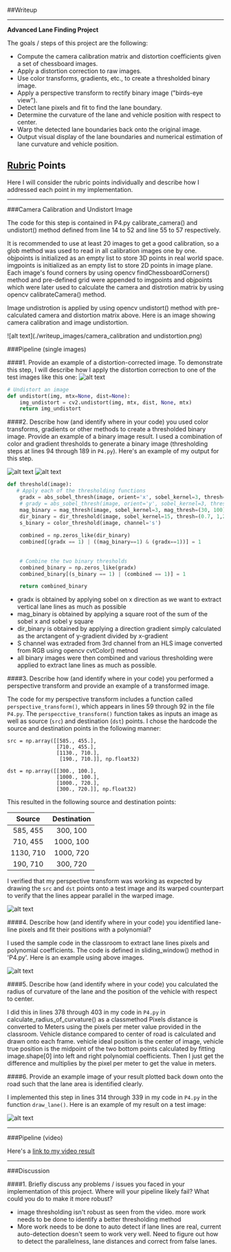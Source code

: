 ##Writeup 


---

**Advanced Lane Finding Project**

The goals / steps of this project are the following:

* Compute the camera calibration matrix and distortion coefficients given a set of chessboard images.
* Apply a distortion correction to raw images.
* Use color transforms, gradients, etc., to create a thresholded binary image.
* Apply a perspective transform to rectify binary image ("birds-eye view").
* Detect lane pixels and fit to find the lane boundary.
* Determine the curvature of the lane and vehicle position with respect to center.
* Warp the detected lane boundaries back onto the original image.
* Output visual display of the lane boundaries and numerical estimation of lane curvature and vehicle position.


[image2]: ./test_images/test1.jpg "Road Transformed"
[image3]: ./examples/binary_combo_example.jpg "Binary Example"
[image4]: ./examples/warped_straight_lines.jpg "Warp Example"
[image5]: ./examples/color_fit_lines.jpg "Fit Visual"
[image6]: ./examples/example_output.jpg "Output"
[video1]: ./project_video.mp4 "Video"

## [Rubric](https://review.udacity.com/#!/rubrics/571/view) Points
Here I will consider the rubric points individually and describe how I addressed each point in my implementation.  

---

###Camera Calibration and Undistort Image

The code for this step is contained in P4.py calibrate_camera() and undistort() method defined from line 14 to 52 and line 55 to 57 respectively.

It is recommended to use at least 20 images to get a good calibration, so a glob method was used to read in all calibration images one by one. objpoints is initialized as an empty list to store 3D points in real world space. imgpoints is initialized as an empty list to store 2D points in image plane. Each image's found corners by using opencv findChessboardCorners() method and pre-defined grid were appended to imgpoints and objpoints which were later used to calculate the camera and distrotion matrix by using opencv calibrateCamera() method.

Image undistrotion is applied by using opencv undistort() method with pre-calculated camera and distortion matrix above. Here is an image showing camera calibration and image undistortion.

![alt text](./writeup_images/camera_calibration and undistortion.png)

###Pipeline (single images)

####1. Provide an example of a distortion-corrected image.
To demonstrate this step, I will describe how I apply the distortion correction to one of the test images like this one:
![alt text](./writeup_images/undistortion.png)
```python
# Undistort an image
def undistort(img, mtx=None, dist=None):
    img_undistort = cv2.undistort(img, mtx, dist, None, mtx)
    return img_undistort
```

####2. Describe how (and identify where in your code) you used color transforms, gradients or other methods to create a thresholded binary image.  Provide an example of a binary image result.
I used a combination of color and gradient thresholds to generate a binary image (thresholding steps at lines 94 through 189 in `P4.py`).  Here's an example of my output for this step. 

![alt text](./writeup_images/threshold.png)
![alt text](./writeup_images/threshold1.png)

```python
def threshold(image):
   # Apply each of the thresholding functions
    gradx = abs_sobel_thresh(image, orient='x', sobel_kernel=3, thresh=(50, 255))
    # grady = abs_sobel_thresh(image, orient='y', sobel_kernel=3, thresh=(200, 255))
    mag_binary = mag_thresh(image, sobel_kernel=3, mag_thresh=(30, 100))
    dir_binary = dir_threshold(image, sobel_kernel=15, thresh=(0.7, 1,2))
    s_binary = color_threshold(image, channel='s')
    
    combined = np.zeros_like(dir_binary)
    combined[(gradx == 1) | ((mag_binary==1) & (gradx==1))] = 1
    
    
    # Combine the two binary thresholds
    combined_binary = np.zeros_like(gradx)
    combined_binary[(s_binary == 1) | (combined == 1)] = 1

    return combined_binary
```

* gradx is obtained by applying sobel on x direction as we want to extract vertical lane lines as much as possible
* mag_binary is obtained by applying a square root of the sum of the sobel x and sobel y square
* dir_binary is obtained by applying a direction gradient simply calculated as the arctangent of y-gradient divided by x-gradient
* S channel was extraded from 3rd channel from an HLS image converted from RGB using opencv cvtColor() metnod
* all binary images were then combined and various thresholding were applied to extract lane lines as much as possible.


####3. Describe how (and identify where in your code) you performed a perspective transform and provide an example of a transformed image.

The code for my perspective transform includes a function called `perspective_transform()`, which appears in lines 59 through 92 in the file `P4.py`. The `perspecctive_transform()` function takes as inputs an image as well as source (`src`) and destination (`dst`) points.  I chose the hardcode the source and destination points in the following manner:

```
src = np.array([[585., 455.],
                [710., 455.],
                [1130., 710.],
                 [190., 710.]], np.float32)

dst = np.array([[300., 100.],
                [1000., 100.],
                [1000., 720.],
                [300., 720.]], np.float32)

```
This resulted in the following source and destination points:

| Source        | Destination   | 
|:-------------:|:-------------:| 
| 585, 455      | 300, 100        | 
| 710, 455      | 1000, 100      |
| 1130, 710     | 1000, 720      |
| 190, 710      | 300, 720        |

I verified that my perspective transform was working as expected by drawing the `src` and `dst` points onto a test image and its warped counterpart to verify that the lines appear parallel in the warped image.

![alt text](./writeup_images/perspective_transform.png)

####4. Describe how (and identify where in your code) you identified lane-line pixels and fit their positions with a polynomial?

I used the sample code in the classroom to extract lane lines pixels and polynomial coefficients. The code is defined in sliding_window() method in 'P4.py'. Here is an example using above images.

![alt text](./writeup_images/sliding_window.png)

####5. Describe how (and identify where in your code) you calculated the radius of curvature of the lane and the position of the vehicle with respect to center.

I did this in lines 378 through 403 in my code in `P4.py` in calculate_radius_of_curvature() as a classmethod
Pixels distance is converted to Meters using the pixels per meter value provided in the classroom.
Vehicle distance compared to center of road is calculated and drawn onto each frame. vehicle ideal position is the center of image, vehicle true position is the midpoint of the two bottom points calculated by fitting image.shape[0] into left and right polynomial coefficients. Then I just get the difference and multiplies by the pixel per meter to get the value in meters.


####6. Provide an example image of your result plotted back down onto the road such that the lane area is identified clearly.

I implemented this step in lines 314 through 339 in my code in `P4.py` in the function `draw_lane()`.  Here is an example of my result on a test image:

![alt text](./writeup_images/final.png)

---

###Pipeline (video)

Here's a [link to my video result](https://youtu.be/QjcXf3By9s4)

---

###Discussion

####1. Briefly discuss any problems / issues you faced in your implementation of this project.  Where will your pipeline likely fail?  What could you do to make it more robust?

* image thresholding isn't robust as seen from the video. more work needs to be done to identify a better thresholding method
* More work needs to be done to auto detect if lane lines are real, current auto-detection doesn't seem to work very well. Need to figure out how to detect the parallelness, lane distances and correct from false lanes.

